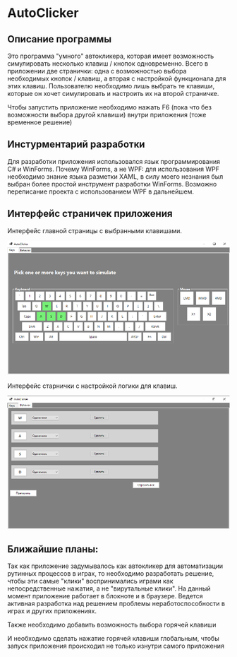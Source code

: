 # AutoClicker
## Описание программы
Это программа "умного" автокликера, которая имеет возможность симулировать несколько клавиш / кнопок одновременно. Всего в приложении две странички: одна с возможностью выбора необходимых кнопок / клавиш, а вторая с настройкой функционала для этих клавиш. Пользователю необходимо лишь выбрать те клавиши, которые он хочет симулировать и настроить их на второй страничке. 

Чтобы запустить приложение необходимо нажать F6 (пока что без возможности выбора другой клавиши) внутри приложения (тоже временное решение)

## Инстурментарий разработки
Для разработки приложения использовался язык программирования C# и WinForms. Почему WinForms, а не WPF: для использования WPF необходимо знание языка разметки XAML, в силу моего незнания был выбран более простой инструмент разработки WinForms. Возможно переписание проекта с использованием WPF в дальнейшем.

## Интерфейс страничек приложения
Интерфейс главной страницы с выбранными клавишами.

![screen1](Screenshot_1.png)

Интерфейс старнички с настройкой логики для клавиш.

![alt text](Screenshot_2.png)

## Ближайшие планы:
Так как приложение задумывалось как автокликер для автоматизации рутинных процессов в играх, то необходимо разработать решение, чтобы эти самые "клики" воспринимались играми как непосредственные нажатия, а не "вирутальные клики". На данный момент приложение работает в блокноте и в браузере. Ведется активная разработка над решением проблемы неработоспособности в играх и других приложениях. 

Также необходимо добавить возможность выбора горячей клавиши

И необходимо сделать нажатие горячей клавиши глобальным, чтобы запуск приложения происходил не только изнутри самого приложения
